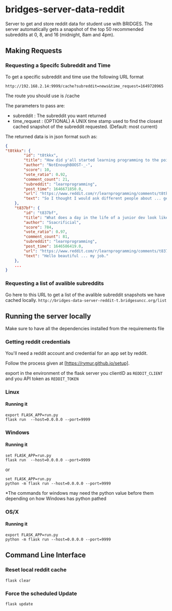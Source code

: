 # bridges-server-data-reddit
Server to get and store reddit data for student use with BRIDGES.
The server automatically gets a snapshot of the top 50 recommended subreddits at 0, 8, and 16 (midnight, 8am and 4pm).

## Making Requests
### Requesting a Specifc Subreddit and Time
To get a specific subreddit and time use the following URL format
```
http://192.168.2.14:9999/cache?subreddit=news&time_request=1649720965
```
The route you should use is /cache

The parameters to pass are:
  * subreddit : The subreddit you want returned
  * time_request : (OPTIONAL) A UNIX time stamp used to find the closest cached snapshot of the subreddit requested. (Default: most current)


The returned data is in json format such as:
```json
{
"t8tkkx": {
        "id": "t8tkkx",
        "title": "How did y'all started learning programming to the point where you are now?(Story time)",
        "author": "NotEnoughBOOST-_-",
        "score": 10,
        "vote_ratio": 0.92,
        "comment_count": 21,
        "subreddit": "learnprogramming",
        "post_time": 1646671850.0,
        "url": "https://www.reddit.com/r/learnprogramming/comments/t8tkkx/how_did_yall_started_learning_programming_to_the/",
        "text": "So I thought I would ask different people about ... getting into a good job etc. It would be re"
    },
    "t837bf": {
        "id": "t837bf",
        "title": "What does a day in the life of a junior dev look like?",
        "author": "Ssacrificial",
        "score": 784,
        "vote_ratio": 0.97,
        "comment_count": 81,
        "subreddit": "learnprogramming",
        "post_time": 1646586419.0,
        "url": "https://www.reddit.com/r/learnprogramming/comments/t837bf/what_does_a_day_in_the_life_of_a_junior_dev_look/",
        "text": "Hello beautiful ... my job."
    },
    ...
}
```
### Requesting a list of avalible subreddits
Go here to this URL to get a list of the avalible subreddit snapshots we have cached locally.
```http://bridges-data-server-reddit-t.bridgesuncc.org/list```



## Running the server locally
Make sure to have all the dependencies installed from the requirements file

### Getting reddit credentials

You'll need a reddit account and credential for an app set by reddit.

Follow the process given at [https://rymur.github.io/setup].

export in the environment of the flask server you clientID as ```REDDIT_CLIENT``` and you API token as ```REDDIT_TOKEN```

### Linux

#### Running it

```
export FLASK_APP=run.py
flask run  --host=0.0.0.0 --port=9999
```

### Windows

#### Running it

```
set FLASK_APP=run.py
flask run  --host=0.0.0.0 --port=9999
```
or
```
set FLASK_APP=run.py
python -m flask run --host=0.0.0.0 --port=9999
```
*The commands for windows may need the python value before them depending on how Windows has python pathed


### OS/X

#### Running it

```
export FLASK_APP=run.py
python -m flask run --host=0.0.0.0 --port=9999
```

## Command Line Interface
### Reset local reddit cache
```
flask clear
```

### Force the scheduled Update
```
flask update
```
